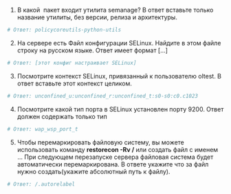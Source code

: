 1. В какой  пакет входит утилита semanage? В ответ вставьте только название утилиты, без версии, релиза и архитектуры.
```sh
# Ответ: policycoreutils-python-utils
```

2. На сервере есть Файл конфигурации SELinux. Найдите в этом файле строку на русском языке. Ответ имеет формат [...]
```sh
# Ответ: [этот конфиг настраивает SELinux]
```

3.  Посмотрите контекст SELinux, привязанный к пользователю oltest. В ответ вставьте этот контекст целиком.
```sh
# Ответ: unconfined_u:unconfined_r:unconfined_t:s0-s0:c0.c1023
```

4. Посмотрите какой тип порта в SELinux установлен порту 9200. Ответ должен содержать только тип
```sh
# Ответ: wap_wsp_port_t
```

5. Чтобы перемаркировать файловую систему, вы можете использовать команду **restorecon -Rv /** или создать файл с именем ...  При следующем перезапуске сервера файловая система будет автоматически перемаркирована.  В ответе укажите что за файл нужно создать(укажите абсолютный путь к файлу).
```sh
# Ответ: /.autorelabel
```